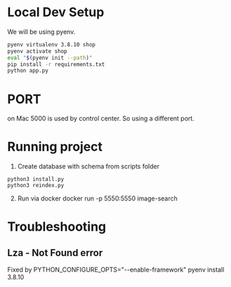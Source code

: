# Local Dev Setup
We will be using pyenv.

```bash
pyenv virtualenv 3.8.10 shop
pyenv activate shop
eval "$(pyenv init --path)"
pip install -r requirements.txt
python app.py 
```

# PORT 
on Mac 5000 is used by control center. So using a different port.

# Running project
1. Create database with schema from scripts folder
```
python3 install.py
python3 reindex.py
```
2. Run via docker
docker run  -p 5550:5550 image-search

# Troubleshooting
## Lza - Not Found error
Fixed by  PYTHON_CONFIGURE_OPTS="--enable-framework" pyenv install 3.8.10
